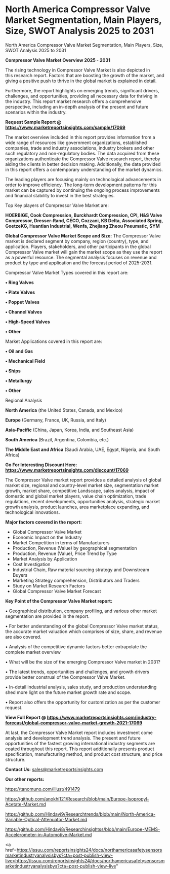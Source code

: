# North America Compressor Valve Market Segmentation, Main Players, Size, SWOT Analysis 2025 to 2031
 North America Compressor Valve Market Segmentation, Main Players, Size, SWOT Analysis 2025 to 2031

<Strong> Compressor Valve Market Overview 2025 - 2031</strong>

The rising technology in Compressor Valve Market is also depicted in this research report. Factors that are boosting the growth of the market, and giving a positive push to thrive in the global market is explained in detail.

Furthermore, the report highlights on emerging trends, significant drivers, challenges, and opportunities, providing all necessary data for thriving in the industry. This report market research offers a comprehensive perspective, including an in-depth analysis of the present and future scenarios within the industry.

<strong>Request Sample Report @ <a href=https://www.marketreportsinsights.com/sample/17069>https://www.marketreportsinsights.com/sample/17069</a></strong>

The market overview included in this report provides information from a wide range of resources like government organizations, established companies, trade and industry associations, industry brokers and other such regulatory and non-regulatory bodies. The data acquired from these organizations authenticate the Compressor Valve research report, thereby aiding the clients in better decision making. Additionally, the data provided in this report offers a contemporary understanding of the market dynamics.

The leading players are focusing mainly on technological advancements in order to improve efficiency. The long-term development patterns for this market can be captured by continuing the ongoing process improvements and financial stability to invest in the best strategies.

Top Key players of Compressor Valve Market are:

<strong>HOERBIGE, Cook Compression, Burckhardt Compression, CPI, H&S Valve Compressor, Dresser-Rand, CECO, Cozzani, KB Delta, Associated Spring, GoetzeKG, Huantian Industrial, Wenfa, Zhejiang Zheou Pneumatic, SYM</strong>

<strong><b>Global Compressor Valve Market Scope and Size:</b></strong>
The Compressor Valve market is declared segment by company, region (country), type, and application. Players, stakeholders, and other participants in the global Compressor Valve market will gain the market scope as they use the report as a powerful resource. The segmental analysis focuses on revenue and product by type and application and the forecast period of 2025-2031.

Compressor Valve Market Types covered in this report are:

<strong>• Ring Valves

• Plate Valves

• Poppet Valves

• Channel Valves

• High-Speed Valves

• Other</strong>

Market Applications covered in this report are:

<strong>• Oil and Gas

• Mechanical Field

• Ships

• Metallurgy

• Other</strong> 

Regional Analysis

<strong>North America</strong> (the United States, Canada, and Mexico)

<strong>Europe</strong> (Germany, France, UK, Russia, and Italy)

<strong>Asia-Pacific</strong> (China, Japan, Korea, India, and Southeast Asia)

<strong>South America</strong> (Brazil, Argentina, Colombia, etc.)

<strong>The Middle East and Africa</strong> (Saudi Arabia, UAE, Egypt, Nigeria, and South Africa)

<strong>Go For Interesting Discount Here: <a href=https://www.marketreportsinsights.com/discount/17069>https://www.marketreportsinsights.com/discount/17069</a></strong>

The Compressor Valve market report provides a detailed analysis of global market size, regional and country-level market size, segmentation market growth, market share, competitive Landscape, sales analysis, impact of domestic and global market players, value chain optimization, trade regulations, recent developments, opportunities analysis, strategic market growth analysis, product launches, area marketplace expanding, and technological innovations.

<strong><b>Major factors covered in the report:</b></strong>
<ul>
  <li>Global Compressor Valve Market </li>
  <li>Economic Impact on the Industry</li>
  <li>Market Competition in terms of Manufacturers</li>
  <li>Production, Revenue (Value) by geographical segmentation</li>
  <li>Production, Revenue (Value), Price Trend by Type</li>
  <li>Market Analysis by Application</li>
  <li>Cost Investigation</li>
  <li>Industrial Chain, Raw material sourcing strategy and Downstream Buyers</li>
  <li>Marketing Strategy comprehension, Distributors and Traders</li>
  <li>Study on Market Research Factors</li>
  <li>Global Compressor Valve Market Forecast</li>
</ul>

<strong><b>Key Point of the Compressor Valve Market report:</b></strong>

• Geographical distribution, company profiling, and various other market segmentation are provided in the report.

• For better understanding of the global Compressor Valve market status, the accurate market valuation which comprises of size, share, and revenue are also covered.

• Analysis of the competitive dynamic factors better extrapolate the complete market overview

• What will be the size of the emerging Compressor Valve market in 2031?

• The latest trends, opportunities and challenges, and growth drivers provide better construal of the Compressor Valve Market.

• In-detail industrial analysis, sales study, and production understanding shed more light on the future market growth rate and scope.

• Report also offers the opportunity for customization as per the customer request.

<strong><b>View Full Report @ <a href=https://www.marketreportsinsights.com/industry-forecast/global-compressor-valve-market-growth-2021-17069>https://www.marketreportsinsights.com/industry-forecast/global-compressor-valve-market-growth-2021-17069</a></b></strong>


At last, the Compressor Valve Market report includes investment come analysis and development trend analysis. The present and future opportunities of the fastest growing international industry segments are coated throughout this report. This report additionally presents product specification, manufacturing method, and product cost structure, and price structure.

<strong>Contact Us:</strong>
sales@marketreportsinsights.com

<strong>Our other reports:</strong>

<a href=https://tanomuno.com/illust/491479>https://tanomuno.com/illust/491479</a>

<a href=https://github.com/anokhi121/Research/blob/main/Europe-Isopropyl-Acetate-Market.md>https://github.com/anokhi121/Research/blob/main/Europe-Isopropyl-Acetate-Market.md</a>

<a href=https://github.com/Hindavi9/Researchtrends/blob/main/North-America-Variable-Optical-Attenuator-Market.md>https://github.com/Hindavi9/Researchtrends/blob/main/North-America-Variable-Optical-Attenuator-Market.md</a>

<a href=https://github.com/Hindavi8/Researchinsightss/blob/main/Europe-MEMS-Accelerometer-in-Automotive-Market.md>https://github.com/Hindavi8/Researchinsightss/blob/main/Europe-MEMS-Accelerometer-in-Automotive-Market.md</a>

<a href=https://issuu.com/reportsinsights24/docs/northamericasafetysensorsmarketindustryanalysisbys?cta=post-publish-view-live>https://issuu.com/reportsinsights24/docs/northamericasafetysensorsmarketindustryanalysisbys?cta=post-publish-view-live</a>"
